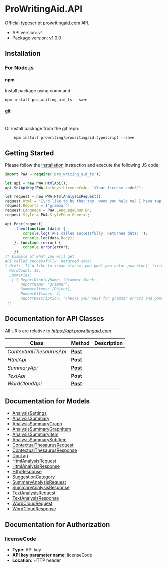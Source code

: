 # ProWritingAid.API

Official typescript [prowritingaid.com](https://prowritingaid.com) API. 

- API version: v1
- Package version: v1.0.0

## Installation

### For [Node.js](https://nodejs.org/)

#### npm

Install package using command:

```shell
npm install pro_writing_aid_ts --save
```

#### git
#
Or install package from the git repo:

```shell
    npm install prowriting/prowritingaid.typescript --save
```

## Getting Started

Please follow the [installation](#installation) instruction and execute the following JS code:

```typescript
import PWA = require('pro_writing_aid_ts');

let api = new PWA.HtmlApi();
api.SetApiKey(PWA.ApiKeys.LicenseCode, '$Your license code$');

let request = new PWA.HtmlAnalysisRequest();
request.Html = 'I\'d like to by that toy. wood you help me? I have twp more brothers.';
request.Reports = ['grammar'];
request.Language = PWA.LanguageEnum.En;
request.Style = PWA.StyleEnum.General;

api.Post(request)
    .then(function (data) {
        console.log('API called successfully. Returned data: ');
        console.log(data.Body);
    }, function (error) {
        console.error(error);
    })
/* Example of what you will get
API called successfully. Returned data: 
{ Html: 'I\'d like to <span class=\'pwa pwa1 pwa-color pwa-blue\' title=\'Possible confused word\' data-report=\'grammar\' data-suggestions=\'buy\' data-index=\'0\' data-category=\'grammargrammar\' data-sub-category=\'by\' data-urls=\'\' data-help=\'CTF_BY_13_.9990\' data-original-text=\'by\' data-tag-id=\'cad77c6f-9553-4b4c-87a6-44cd7bd2c740\'>by</span> that toy. wood you help me? I have <span class=\'pwa pwa1 pwa-color pwa-blue\' title=\'Possible confused word\' data-report=\'grammar\' data-suggestions=\'two\' data-index=\'1\' data-category=\'grammargrammar\' data-sub-category=\'twp\' data-urls=\'\' data-help=\'CTF_TWP_11_.9998\' data-original-text=\'twp\' data-tag-id=\'1de06ac4-bd40-4429-accd-e82406eb525e\'>twp</span> more brothers.',
  WordCount: 16,
  Summaries: 
   [ { ReportDisplayName: 'Grammar Check',
       ReportName: 'grammar',
       SummaryItems: [Object],
       NumberOfIssues: 2,
       ReportDescription: 'Checks your text for grammar errors and potential word mis-use.' } ] }
 */

```

<a name="documentation-for-api-endpoints"></a>
## Documentation for API Classes

All URIs are relative to *https://api.prowritingaid.com*

Class | Method | Description
------------ | ------------- | ------------- 
*ContextualThesaurusApi* | [**Post**](docs/ContextualThesaurusApi.md#Post) |  
*HtmlApi* | [**Post**](docs/HtmlApi.md#Post) |  
*SummaryApi* | [**Post**](docs/SummaryApi.md#Post) |  
*TextApi* | [**Post**](docs/TextApi.md#Post) |  
*WordCloudApi* | [**Post**](docs/WordCloudApi.md#Post) |  


## Documentation for Models

 - [AnalysisSettings](docs/AnalysisSettings.md)
 - [AnalysisSummary](docs/AnalysisSummary.md)
 - [AnalysisSummaryGraph](docs/AnalysisSummaryGraph.md)
 - [AnalysisSummaryGraphItem](docs/AnalysisSummaryGraphItem.md)
 - [AnalysisSummaryItem](docs/AnalysisSummaryItem.md)
 - [AnalysisSummarySubItem](docs/AnalysisSummarySubItem.md)
 - [ContextualThesaurusRequest](docs/ContextualThesaurusRequest.md)
 - [ContextualThesaurusResponse](docs/ContextualThesaurusResponse.md)
 - [DocTag](docs/DocTag.md)
 - [HtmlAnalysisRequest](docs/HtmlAnalysisRequest.md)
 - [HtmlAnalysisResponse](docs/HtmlAnalysisResponse.md)
 - [HttpResponse](docs/HttpResponse.md)
 - [SuggestionCategory](docs/SuggestionCategory.md)
 - [SummaryAnalysisRequest](docs/SummaryAnalysisRequest.md)
 - [SummaryAnalysisResponse](docs/SummaryAnalysisResponse.md)
 - [TextAnalysisRequest](docs/TextAnalysisRequest.md)
 - [TextAnalysisResponse](docs/TextAnalysisResponse.md)
 - [WordCloudRequest](docs/WordCloudRequest.md)
 - [WordCloudResponse](docs/WordCloudResponse.md)


## Documentation for Authorization

### licenseCode

- **Type**: API key
- **API key parameter name**: licenseCode
- **Location**: HTTP header

